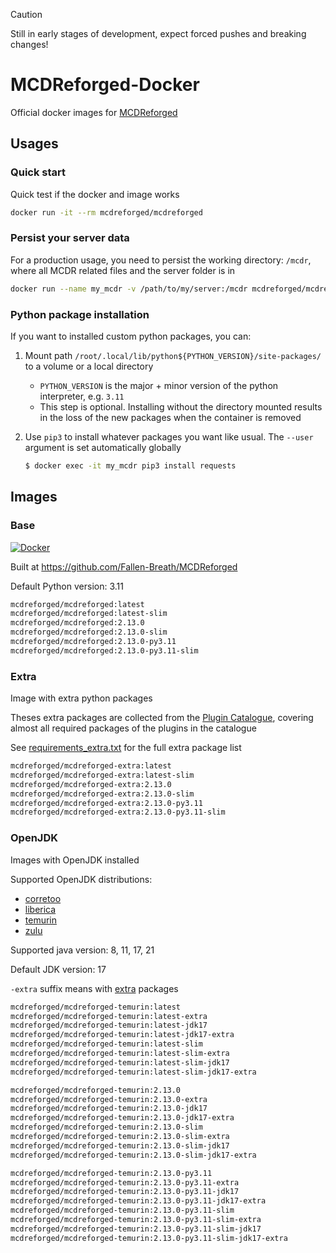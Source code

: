 > [!CAUTION]
> Still in early stages of development, expect forced pushes and breaking changes!

# MCDReforged-Docker

Official docker images for [MCDReforged](https://github.com/Fallen-Breath/MCDReforged)

## Usages

### Quick start

Quick test if the docker and image works

```bash
docker run -it --rm mcdreforged/mcdreforged
```

### Persist your server data

For a production usage, you need to persist the working directory: `/mcdr`,
where all MCDR related files and the server folder is in

```bash
docker run --name my_mcdr -v /path/to/my/server:/mcdr mcdreforged/mcdreforged
```

### Python package installation

If you want to installed custom python packages, you can:

1. Mount path `/root/.local/lib/python${PYTHON_VERSION}/site-packages/` to a volume or a local directory 
    - `PYTHON_VERSION` is the major + minor version of the python interpreter, e.g. `3.11`
    - This step is optional. Installing without the directory mounted results in the loss of the new packages when the container is removed
2. Use `pip3` to install whatever packages you want like usual. The `--user` argument is set automatically globally

   ```bash
   $ docker exec -it my_mcdr pip3 install requests
   ```

## Images

### Base

[![Docker](https://img.shields.io/docker/v/mcdreforged/mcdreforged/latest)](https://hub.docker.com/r/mcdreforged/mcdreforged)

Built at https://github.com/Fallen-Breath/MCDReforged

Default Python version: 3.11

```bash
mcdreforged/mcdreforged:latest
mcdreforged/mcdreforged:latest-slim
mcdreforged/mcdreforged:2.13.0
mcdreforged/mcdreforged:2.13.0-slim
mcdreforged/mcdreforged:2.13.0-py3.11
mcdreforged/mcdreforged:2.13.0-py3.11-slim
```

### Extra

Image with extra python packages

Theses extra packages are collected from the [Plugin Catalogue](https://github.com/MCDReforged/PluginCatalogue),
covering almost all required packages of the plugins in the catalogue

See [requirements_extra.txt](src/requirements_extra.txt) for the full extra package list

```bash
mcdreforged/mcdreforged-extra:latest
mcdreforged/mcdreforged-extra:latest-slim
mcdreforged/mcdreforged-extra:2.13.0
mcdreforged/mcdreforged-extra:2.13.0-slim
mcdreforged/mcdreforged-extra:2.13.0-py3.11
mcdreforged/mcdreforged-extra:2.13.0-py3.11-slim
```

### OpenJDK

Images with OpenJDK installed

Supported OpenJDK distributions:

- [corretoo](https://aws.amazon.com/corretto/)
- [liberica](https://bell-sw.com/libericajdk/)
- [temurin](https://adoptium.net/temurin/)
- [zulu](https://www.azul.com/downloads/?package=jdk#zulu)

Supported java version: 8, 11, 17, 21

Default JDK version: 17

`-extra` suffix means with [extra](#extra) packages

```bash
mcdreforged/mcdreforged-temurin:latest
mcdreforged/mcdreforged-temurin:latest-extra
mcdreforged/mcdreforged-temurin:latest-jdk17
mcdreforged/mcdreforged-temurin:latest-jdk17-extra
mcdreforged/mcdreforged-temurin:latest-slim
mcdreforged/mcdreforged-temurin:latest-slim-extra
mcdreforged/mcdreforged-temurin:latest-slim-jdk17
mcdreforged/mcdreforged-temurin:latest-slim-jdk17-extra

mcdreforged/mcdreforged-temurin:2.13.0
mcdreforged/mcdreforged-temurin:2.13.0-extra
mcdreforged/mcdreforged-temurin:2.13.0-jdk17
mcdreforged/mcdreforged-temurin:2.13.0-jdk17-extra
mcdreforged/mcdreforged-temurin:2.13.0-slim
mcdreforged/mcdreforged-temurin:2.13.0-slim-extra
mcdreforged/mcdreforged-temurin:2.13.0-slim-jdk17
mcdreforged/mcdreforged-temurin:2.13.0-slim-jdk17-extra

mcdreforged/mcdreforged-temurin:2.13.0-py3.11
mcdreforged/mcdreforged-temurin:2.13.0-py3.11-extra
mcdreforged/mcdreforged-temurin:2.13.0-py3.11-jdk17
mcdreforged/mcdreforged-temurin:2.13.0-py3.11-jdk17-extra
mcdreforged/mcdreforged-temurin:2.13.0-py3.11-slim
mcdreforged/mcdreforged-temurin:2.13.0-py3.11-slim-extra
mcdreforged/mcdreforged-temurin:2.13.0-py3.11-slim-jdk17
mcdreforged/mcdreforged-temurin:2.13.0-py3.11-slim-jdk17-extra
```
